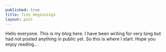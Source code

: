 ```yaml
---
published: true
title: Tiny beginnings
layout: post
---
```

Hello everyone. This is my blog here. I have been writing for very long but had not posted anything in public yet. So this is where I start. Hope you enjoy reading...
